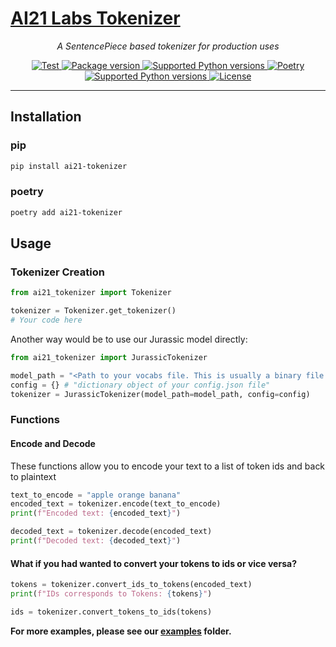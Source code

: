 <p align="center">
  <a href="https://fastapi.tiangolo.com"><h1>AI21 Labs Tokenizer</h1></a>
</p>

<p align="center">
    <em>A SentencePiece based tokenizer for production uses</em>
</p>
<p align="center">
<a href="https://github.com/AI21Labs/ai21-tokenizer/actions?query=workflow%3ATest+event%3Apush+branch%3Amain" target="_blank">
    <img src="https://github.com/AI21Labs/ai21-tokenizer/actions/workflows/test.yaml/badge.svg" alt="Test">
</a>
<a href="https://pypi.org/project/ai21-tokenizer" target="_blank">
    <img src="https://img.shields.io/pypi/v/ai21-tokenizer?color=%2334D058&label=pypi%20package" alt="Package version">
</a>
<a href="https://pypi.org/project/ai21-tokenizer" target="_blank">
    <img src="https://img.shields.io/pypi/pyversions/ai21-tokenizer?color=%2334D058" alt="Supported Python versions">
</a>
<a href="https://python-poetry.org/" target="_blank">
    <img src="https://img.shields.io/endpoint?url=https://python-poetry.org/badge/v0.json" alt="Poetry">
</a>
<a href="https://github.com/semantic-release/semantic-release" target="_blank">
    <img src="https://img.shields.io/badge/semantic--release-python-e10079?logo=semantic-release" alt="Supported Python versions">
</a>
<a href="https://opensource.org/licenses/Apache-2.0" target="_blank">
    <img src="https://img.shields.io/badge/License-Apache_2.0-blue.svg" alt="License">
</a>
</p>

---


## Installation

### pip

```bash
pip install ai21-tokenizer
```

### poetry

```bash
poetry add ai21-tokenizer
```

## Usage

### Tokenizer Creation

```python
from ai21_tokenizer import Tokenizer

tokenizer = Tokenizer.get_tokenizer()
# Your code here
```

Another way would be to use our Jurassic model directly:

```python
from ai21_tokenizer import JurassicTokenizer

model_path = "<Path to your vocabs file. This is usually a binary file that end with .model>"
config = {} # "dictionary object of your config.json file"
tokenizer = JurassicTokenizer(model_path=model_path, config=config)
```

### Functions

#### Encode and Decode

These functions allow you to encode your text to a list of token ids and back to plaintext

```python
text_to_encode = "apple orange banana"
encoded_text = tokenizer.encode(text_to_encode)
print(f"Encoded text: {encoded_text}")

decoded_text = tokenizer.decode(encoded_text)
print(f"Decoded text: {decoded_text}")
```

#### What if you had wanted to convert your tokens to ids or vice versa?

```python
tokens = tokenizer.convert_ids_to_tokens(encoded_text)
print(f"IDs corresponds to Tokens: {tokens}")

ids = tokenizer.convert_tokens_to_ids(tokens)
```

**For more examples, please see our [examples](examples) folder.**
